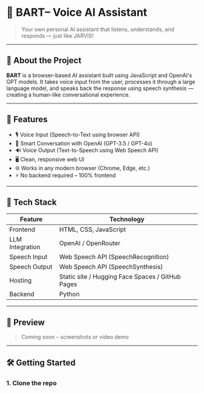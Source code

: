 # 🧠 BART– Voice AI Assistant

> Your own personal AI assistant that listens, understands, and responds — just like JARVIS!

---

## 🚀 About the Project

**BART** is a browser-based AI assistant built using JavaScript and OpenAI's GPT models. It takes voice input from the user, processes it through a large language model, and speaks back the response using speech synthesis — creating a human-like conversational experience.

---

## 🎯 Features

- 🎙️ Voice Input (Speech-to-Text using browser API)
- 💬 Smart Conversation with OpenAI (GPT-3.5 / GPT-4o)
- 🔊 Voice Output (Text-to-Speech using Web Speech API)
- 🖥️ Clean, responsive web UI
- 🌐 Works in any modern browser (Chrome, Edge, etc.)
- ⚡ No backend required – 100% frontend

---

## 🧱 Tech Stack

| Feature        | Technology |
|----------------|------------|
| Frontend       | HTML, CSS, JavaScript |
| LLM Integration| OpenAI / OpenRouter |
| Speech Input   | Web Speech API (SpeechRecognition) |
| Speech Output  | Web Speech API (SpeechSynthesis) |
| Hosting        | Static site / Hugging Face Spaces / GitHub Pages |
| Backend        |Python|

---

## 📸 Preview

> Coming soon – screenshots or video demo

---

## 🛠️ Getting Started

### 1. Clone the repo

